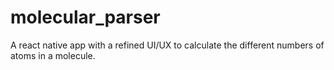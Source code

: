 # molecular_parser
A react native app with a refined UI/UX to calculate the different numbers of atoms in a molecule.

